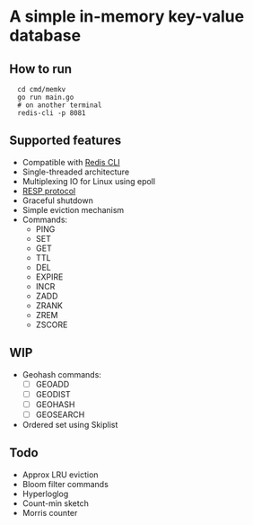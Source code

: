 # A simple in-memory key-value database

## How to run
```
  cd cmd/memkv
  go run main.go
  # on another terminal
  redis-cli -p 8081
```
## Supported features
- Compatible with [Redis CLI](https://redis.io/docs/ui/cli/)
- Single-threaded architecture
- Multiplexing IO for Linux using epoll
- [RESP protocol](https://redis.io/docs/reference/protocol-spec/)
- Graceful shutdown
- Simple eviction mechanism
- Commands:
  - PING
  - SET
  - GET
  - TTL
  - DEL
  - EXPIRE
  - INCR
  - ZADD
  - ZRANK
  - ZREM
  - ZSCORE

## WIP
- Geohash commands: 
  - [ ] GEOADD
  - [ ] GEODIST
  - [ ] GEOHASH
  - [ ] GEOSEARCH
- Ordered set using Skiplist
## Todo
- Approx LRU eviction
- Bloom filter commands
- Hyperloglog
- Count-min sketch
- Morris counter